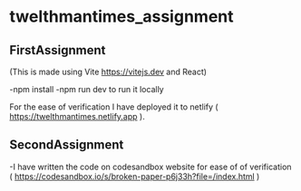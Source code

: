 # twelthmantimes_assignment

FirstAssignment
-------------------------
(This is made using Vite https://vitejs.dev and React)

-npm install
-npm run dev to run it locally

For the ease of verification I have deployed it to netlify ( https://twelthmantimes.netlify.app ).

SecondAssignment
-------------------------
-I have written the code on codesandbox website for ease of of verification ( https://codesandbox.io/s/broken-paper-p6j33h?file=/index.html )

